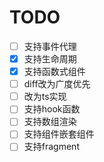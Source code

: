 # TODO

- [ ] 支持事件代理
- [X] 支持生命周期
- [X] 支持函数式组件
- [ ] diff改为广度优先
- [ ] 改为ts实现
- [ ] 支持hook函数
- [ ] 支持数组渲染
- [ ] 支持组件嵌套组件
- [ ] 支持fragment